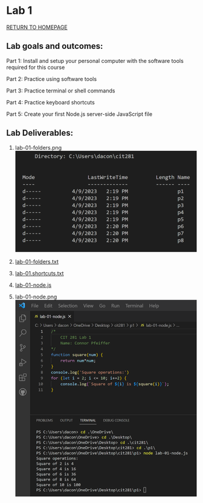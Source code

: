 # Lab 1
[RETURN TO HOMEPAGE](https://connor-pfeiffer.github.io/)

## Lab goals and outcomes:

Part 1: Install and setup your personal computer with the software tools required for this course

Part 2: Practice using software tools

Part 3: Practice terminal or shell commands

Part 4: Practice keyboard shortcuts

Part 5: Create your first Node.js server-side JavaScript file



## Lab Deliverables:

1. lab-01-folders.png
![lab-01-folders.png](lab-01-folders.png)

2. [lab-01-folders.txt](lab-01-folders.txt)

3. [lab-01.shortcuts.txt](lab-01.shortcuts.txt)

4. [lab-01-node.js](lab-01-node.js)

5. lab-01-node.png
![lab-01-node.png](lab-01-node.png)
